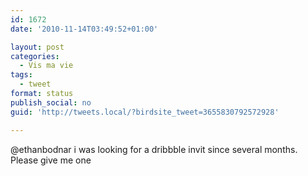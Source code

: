 ```yaml
---
id: 1672
date: '2010-11-14T03:49:52+01:00'

layout: post
categories:
  - Vis ma vie
tags:
  - tweet
format: status
publish_social: no
guid: 'http://tweets.local/?birdsite_tweet=3655830792572928'

---
```


@ethanbodnar i was looking for a dribbble invit since several months. Please give me one